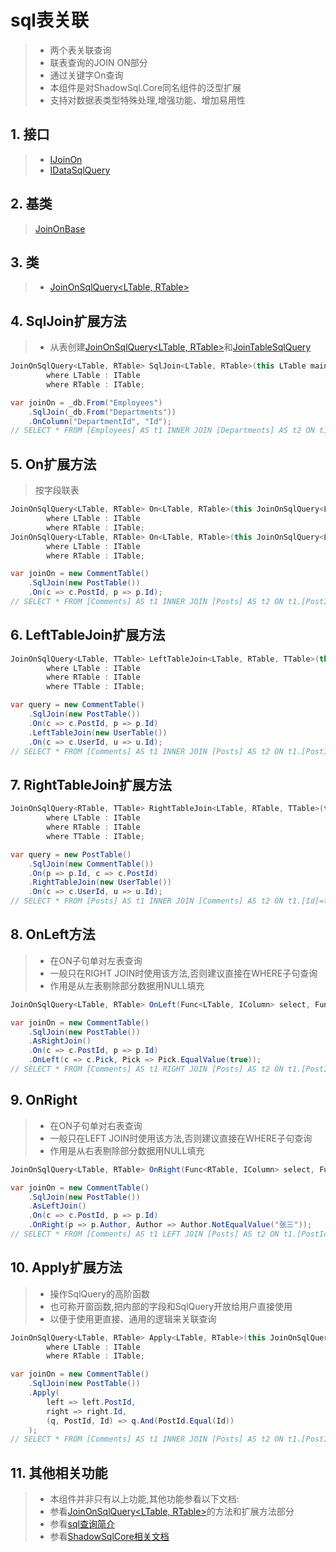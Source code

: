 # sql表关联
>* 两个表关联查询
>* 联表查询的JOIN ON部分
>* 通过关键字On查询
>* 本组件是对ShadowSql.Core同名组件的泛型扩展
>* 支持对数据表类型特殊处理,增强功能、增加易用性

## 1. 接口
>* [IJoinOn](xref:ShadowSql.Join.IJoinOn)
>* [IDataSqlQuery](xref:ShadowSql.Queries.IDataSqlQuery)

## 2. 基类
>[JoinOnBase](xref:ShadowSql.Join.JoinOnBase)

## 3. 类
>* [JoinOnSqlQuery\<LTable, RTable\>](xref:ShadowSql.Join.JoinOnSqlQuery%602)

## 4. SqlJoin扩展方法
>* 从表创建[JoinOnSqlQuery\<LTable, RTable\>](xref:ShadowSql.Join.JoinOnSqlQuery%602)和[JoinTableSqlQuery](xref:ShadowSql.Join.JoinTableSqlQuery)
```csharp
JoinOnSqlQuery<LTable, RTable> SqlJoin<LTable, RTable>(this LTable main, RTable table)
        where LTable : ITable
        where RTable : ITable;
```
```csharp
var joinOn = _db.From("Employees")
    .SqlJoin(_db.From("Departments"))
    .OnColumn("DepartmentId", "Id");
// SELECT * FROM [Employees] AS t1 INNER JOIN [Departments] AS t2 ON t1.[DepartmentId]=t2.[Id]
```

## 5. On扩展方法
>按字段联表
```csharp
JoinOnSqlQuery<LTable, RTable> On<LTable, RTable>(this JoinOnSqlQuery<LTable, RTable> joinOn, Func<LTable, IColumn> left, Func<RTable, IColumn> right)
        where LTable : ITable
        where RTable : ITable;
JoinOnSqlQuery<LTable, RTable> On<LTable, RTable>(this JoinOnSqlQuery<LTable, RTable> joinOn, Func<LTable, IColumn> left, CompareSymbol compare, Func<RTable, IColumn> right)
        where LTable : ITable
        where RTable : ITable;
```
```csharp
var joinOn = new CommentTable()
    .SqlJoin(new PostTable())
    .On(c => c.PostId, p => p.Id);
// SELECT * FROM [Comments] AS t1 INNER JOIN [Posts] AS t2 ON t1.[PostId]=t2.[Id]
```

## 6. LeftTableJoin扩展方法
```csharp
JoinOnSqlQuery<LTable, TTable> LeftTableJoin<LTable, RTable, TTable>(this JoinOnSqlQuery<LTable, RTable> joinOn, TTable table)
        where LTable : ITable
        where RTable : ITable
        where TTable : ITable;
```
```csharp
var query = new CommentTable()
    .SqlJoin(new PostTable())
    .On(c => c.PostId, p => p.Id)
    .LeftTableJoin(new UserTable())
    .On(c => c.UserId, u => u.Id);
// SELECT * FROM [Comments] AS t1 INNER JOIN [Posts] AS t2 ON t1.[PostId]=t2.[Id] INNER JOIN [Users] AS t3 ON t1.[UserId]=t3.[Id]
```

## 7. RightTableJoin扩展方法
```csharp
JoinOnSqlQuery<RTable, TTable> RightTableJoin<LTable, RTable, TTable>(this JoinOnSqlQuery<LTable, RTable> joinOn, TTable table)
        where LTable : ITable
        where RTable : ITable
        where TTable : ITable;
```
```csharp
var query = new PostTable()
    .SqlJoin(new CommentTable())
    .On(p => p.Id, c => c.PostId)
    .RightTableJoin(new UserTable())
    .On(c => c.UserId, u => u.Id);
// SELECT * FROM [Posts] AS t1 INNER JOIN [Comments] AS t2 ON t1.[Id]=t2.[PostId] INNER JOIN [Users] AS t3 ON t2.[UserId]=t3.[Id]
```

## 8. OnLeft方法
>* 在ON子句单对左表查询
>* 一般只在RIGHT JOIN时使用该方法,否则建议直接在WHERE子句查询
>* 作用是从左表剔除部分数据用NULL填充
```csharp
JoinOnSqlQuery<LTable, RTable> OnLeft(Func<LTable, IColumn> select, Func<IColumn, AtomicLogic> query);
```
```csharp
var joinOn = new CommentTable()
    .SqlJoin(new PostTable())
    .AsRightJoin()
    .On(c => c.PostId, p => p.Id)
    .OnLeft(c => c.Pick, Pick => Pick.EqualValue(true));
// SELECT * FROM [Comments] AS t1 RIGHT JOIN [Posts] AS t2 ON t1.[PostId]=t2.[Id] AND t1.[Pick]=1
```


## 9. OnRight
>* 在ON子句单对右表查询
>* 一般只在LEFT JOIN时使用该方法,否则建议直接在WHERE子句查询
>* 作用是从右表剔除部分数据用NULL填充
```csharp
JoinOnSqlQuery<LTable, RTable> OnRight(Func<RTable, IColumn> select, Func<IColumn, AtomicLogic> query);
```
```csharp
var joinOn = new CommentTable()
    .SqlJoin(new PostTable())
    .AsLeftJoin()
    .On(c => c.PostId, p => p.Id)
    .OnRight(p => p.Author, Author => Author.NotEqualValue("张三"));
// SELECT * FROM [Comments] AS t1 LEFT JOIN [Posts] AS t2 ON t1.[PostId]=t2.[Id] AND t2.[Author]<>'张三'
```

## 10. Apply扩展方法
>* 操作SqlQuery的高阶函数
>* 也可称开窗函数,把内部的字段和SqlQuery开放给用户直接使用
>* 以便于使用更直接、通用的逻辑来关联查询
```csharp
JoinOnSqlQuery<LTable, RTable> Apply<LTable, RTable>(this JoinOnSqlQuery<LTable, RTable> joinOn, Func<LTable, IColumn> left, Func<RTable, IColumn> right, Func<SqlQuery, IColumn, IColumn, SqlQuery> query)
        where LTable : ITable
        where RTable : ITable;
```
```csharp
var joinOn = new CommentTable()
    .SqlJoin(new PostTable())
    .Apply(
        left => left.PostId, 
        right => right.Id, 
        (q, PostId, Id) => q.And(PostId.Equal(Id))
    );
// SELECT * FROM [Comments] AS t1 INNER JOIN [Posts] AS t2 ON t1.[PostId]=t2.[Id]
```

## 11. 其他相关功能
>* 本组件并非只有以上功能,其他功能参看以下文档:
>* 参看[JoinOnSqlQuery\<LTable, RTable\>](xref:ShadowSql.Join.JoinOnSqlQuery%602)的方法和扩展方法部分
>* 参看[sql查询简介](./index.md)
>* 参看[ShadowSqlCore相关文档](../../shadowcore/sqlquery/joinon.md)

